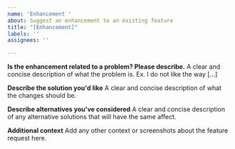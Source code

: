 ```yaml
---
name: 'Enhancement '
about: Suggest an enhancement to an existing feature
title: "[Enhancement]"
labels: ''
assignees: ''

---
```


**Is the enhancement related to a problem? Please describe.**
A clear and concise description of what the problem is. Ex. I do not like the way [...]

**Describe the solution you'd like**
A clear and concise description of what the changes should be.

**Describe alternatives you've considered**
A clear and concise description of any alternative solutions that will have the same affect.

**Additional context**
Add any other context or screenshots about the feature request here.
